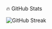 <!---
- 👋 Hi, I’m @zeedan13
- 👀 I’m interested in ...
- 🌱 I’m currently learning ...
- 💞️ I’m looking to collaborate on ...
- 📫 How to reach me ...
- 😄 Pronouns: ...
- ⚡ Fun fact: ...
--->

:fire: GitHub Stats

![GitHub Streak](https://streak-stats.demolab.com?user=zeedan13&theme=dark&hide_border=true)
<!---
zeedan13/zeedan13 is a ✨ special ✨ repository because its `README.md` (this file) appears on your GitHub profile.
You can click the Preview link to take a look at your changes.
--->
